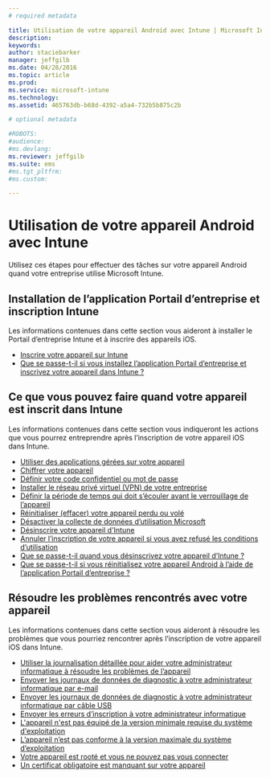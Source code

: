 ```yaml
---
# required metadata

title: Utilisation de votre appareil Android avec Intune | Microsoft Intune
description:
keywords:
author: staciebarker
manager: jeffgilb
ms.date: 04/28/2016
ms.topic: article
ms.prod:
ms.service: microsoft-intune
ms.technology:
ms.assetid: 465763db-b68d-4392-a5a4-732b5b875c2b

# optional metadata

#ROBOTS:
#audience:
#ms.devlang:
ms.reviewer: jeffgilb
ms.suite: ems
#ms.tgt_pltfrm:
#ms.custom:

---
```



# Utilisation de votre appareil Android avec Intune

Utilisez ces étapes pour effectuer des tâches sur votre appareil Android quand votre entreprise utilise Microsoft Intune.

## Installation de l’application Portail d’entreprise et inscription Intune

Les informations contenues dans cette section vous aideront à installer le Portail d’entreprise Intune et à inscrire des appareils iOS.

- [Inscrire votre appareil sur Intune](enroll-your-device-in-Intune-android.md)</br>
- [Que se passe-t-il si vous installez l’application Portail d’entreprise et inscrivez votre appareil dans Intune ?](what-happens-if-you-install-the-company-portal-app-and-enroll-your-device-in-intune-android.md)

## Ce que vous pouvez faire quand votre appareil est inscrit dans Intune

Les informations contenues dans cette section vous indiqueront les actions que vous pourrez entreprendre après l’inscription de votre appareil iOS dans Intune.

- [Utiliser des applications gérées sur votre appareil](use-managed-apps-on-your-device-android.md)</br>
- [Chiffrer votre appareil](encrypt-your-device-android.md)</br>
- [Définir votre code confidentiel ou mot de passe](set-your-pin-or-password-android.md)</br>
- [Installer le réseau privé virtuel (VPN) de votre entreprise](install-your-companys-virtual-private-network-VPN-android.md)</br>
- [Définir la période de temps qui doit s’écouler avant le verrouillage de l’appareil](set-the-amount-of-time-before-your-device-is-locked-android.md)</br>
- [Réinitialiser (effacer) votre appareil perdu ou volé](reset-erase-your-lost-or-stolen-device-android.md)</br>
- [Désactiver la collecte de données d’utilisation Microsoft](turn-off-microsoft-usage-data-collection-android.md)</br>
- [Désinscrire votre appareil d'Intune](unenroll-your-device-from-intune-android.md)</br>
- [Annuler l’inscription de votre appareil si vous avez refusé les conditions d’utilisation](unenroll-your-device-from-intune-if-you-declined-terms-of-use-android.md)</br>
- [Que se passe-t-il quand vous désinscrivez votre appareil d’Intune ?](what-happens-if-you-unenroll-your-device-from-intune-android.md)</br>
- [Que se passe-t-il si vous réinitialisez votre appareil Android à l’aide de l’application Portail d’entreprise ?](what-happens-if-you-reset-your-device-using-the-company-portal-android.md)

## Résoudre les problèmes rencontrés avec votre appareil

Les informations contenues dans cette section vous aideront à résoudre les problèmes que vous pourriez rencontrer après l’inscription de votre appareil iOS dans Intune.

- [Utiliser la journalisation détaillée pour aider votre administrateur informatique à résoudre les problèmes de l’appareil](use-verbose-logging-to-help-your-it-administrator-fix-device-issues-android.md)</br>
- [Envoyer les journaux de données de diagnostic à votre administrateur informatique par e-mail](send-diagnostic-data-logs-to-your-it-administrator-using-email-android.md)</br>
- [Envoyer les journaux de données de diagnostic à votre administrateur informatique par câble USB](send-diagnostic-data-logs-to-your-it-administrator-using-a-usb-cable-android.md)</br>
- [Envoyer les erreurs d’inscription à votre administrateur informatique](send-enrollment-errors-to-your-it-administrator-android.md)</br>
- [L'appareil n'est pas équipé de la version minimale requise du système d'exploitation](device-doesnt-have-the-required-minimum-operating-system-version-android.md)</br>
- [L’appareil n’est pas conforme à la version maximale du système d’exploitation](device-doesnt-comply-with-maximum-operating-system-version-android.md)</br>
- [Votre appareil est rooté et vous ne pouvez pas vous connecter](your-device-is-rooted-and-you-cant-connect-android.md)</br>
- [Un certificat obligatoire est manquant sur votre appareil](your-device-is-missing-a-required-certificate-android.md)</br>




<!--HONumber=Jun16_HO1-->


